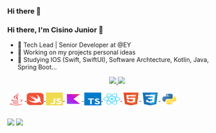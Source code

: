### Hi there 👋

<!--
**CisinoJr/CisinoJr** is a ✨ _special_ ✨ repository because its `README.md` (this file) appears on your GitHub profile.

Here are some ideas to get you started:

- 🔭 I’m currently working on ...
- 🌱 I’m currently learning ...
- 👯 I’m looking to collaborate on ...
- 🤔 I’m looking for help with ...
- 💬 Ask me about ...
- 📫 How to reach me: ...
- 😄 Pronouns: ...
- ⚡ Fun fact: ...
-->
### Hi there, I'm Cisino Junior 👋


- 🔭 Tech Lead | Senior Developer at @EY
- 🔭 Working on my projects personal ideas
- 🌱 Studying IOS (Swift, SwiftUI), Software Archtecture, Kotlin, Java, Spring Boot...

<div align="center">
  <a href="https://github.com/CisinoJr">
  <img height="180em" src="https://github-readme-stats.vercel.app/api?username=CisinoJr&show_icons=true&theme=dracula&include_all_commits=true&count_private=true"/>
  <img height="180em" src="https://github-readme-stats.vercel.app/api/top-langs/?username=CisinoJr&layout=compact&langs_count=7&theme=dracula"/>
</div>

<div style="display: inline_block"><br>
  <img align="center" alt="Cisino-Java" height="30" width="40" src="https://raw.githubusercontent.com/devicons/devicon/master/icons/java/java-plain.svg">
  <img align="center" alt="Cisino-Swift" height="30" width="40" src="https://raw.githubusercontent.com/devicons/devicon/master/icons/swift/swift-original.svg">
  <img align="center" alt="Cisino-Js" height="30" width="40" src="https://raw.githubusercontent.com/devicons/devicon/master/icons/javascript/javascript-plain.svg">
  <img align="center" alt="Cisino-Kotlin" height="30" width="40" src="https://raw.githubusercontent.com/devicons/devicon/master/icons/kotlin/kotlin-original.svg">
  <img align="center" alt="Cisino-Ts" height="30" width="40" src="https://raw.githubusercontent.com/devicons/devicon/master/icons/typescript/typescript-plain.svg">
  <img align="center" alt="Cisino-React" height="30" width="40" src="https://raw.githubusercontent.com/devicons/devicon/master/icons/react/react-original.svg">
  <img align="center" alt="Cisino-HTML" height="30" width="40" src="https://raw.githubusercontent.com/devicons/devicon/master/icons/html5/html5-original.svg">
  <img align="center" alt="Cisino-CSS" height="30" width="40" src="https://raw.githubusercontent.com/devicons/devicon/master/icons/css3/css3-original.svg">
  <img align="center" alt="Cisino-Python" height="30" width="40" src="https://raw.githubusercontent.com/devicons/devicon/master/icons/python/python-original.svg">
</div>

##

<div>  
  <a href = "mailto:cisinojr@icloud.com"><img src="https://img.shields.io/badge/-icloud-%23333?style=for-the-badge&logo=icloud&logoColor=white" target="_blank"></a>
  <a href="https://www.linkedin.com/in/cisinojunior/" target="_blank"><img src="https://img.shields.io/badge/-LinkedIn-%230077B5?style=for-the-badge&logo=linkedin&logoColor=white" target="_blank"></a> 
</div>
